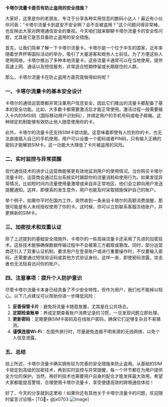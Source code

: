 **卡塔尔流量卡是否有防止盗用的安全措施？**

大家好，这里是你的老朋友，专注于分享各种实用信息的数码小达人！最近有小伙伴问我：“卡塔尔流量卡到底安不安全啊？会不会被盗用？”这个问题问得非常棒，也反映出大家对跨境通信安全的重视。今天咱们就来聊聊卡塔尔流量卡的安全性问题，尤其是它是否具备防止盗用的安全措施。

首先，让我们简单了解一下卡塔尔流量卡。卡塔尔是一个位于中东的国家，近年来随着世界杯等国际活动的举办，吸引了大量游客和商务人士前往。为了方便这些人使用网络，卡塔尔推出了多种本地流量卡。这些流量卡通常可以在当地使用，提供高速上网、通话以及短信服务，非常适合短期停留或长期居住的人群。

那么，卡塔尔流量卡在防止盗用方面究竟做得如何呢？

### 一、卡塔尔流量卡的基本安全设计

卡塔尔的通信运营商都非常注重用户信息安全，因此它们推出的流量卡都配备了基本的安全功能。比如，大多数卡都需要激活后才能正常使用。激活过程一般需要输入卡内的IMSI码（国际移动用户识别码），并绑定用户的手机号码或电子邮箱。这种绑定机制能够有效防止他人随意使用你的卡。

此外，卡塔尔的流量卡还支持SIM卡锁功能。这意味着即使有人捡到你的卡，也无法直接插入自己的手机使用。用户可以设置一个密码或者PIN码，只有输入正确的密码才能解锁SIM卡。这一功能大大降低了卡片被盗用的风险。

### 二、实时监控与异常提醒

现代通信技术的进步让运营商能够更有效地监测用户的使用情况。当你购买卡塔尔流量卡时，运营商会通过后台系统实时跟踪你的流量消耗和使用行为。如果发现异常情况，比如短时间内流量使用量激增或来自非正常地区，他们会立即向用户发送提醒通知。这样，即便真的发生意外，用户也能及时采取措施保护自己的账户。

举个例子，如果你平时在国内工作，突然收到一条来自卡塔尔的高额消费提醒，那很可能是有人未经授权使用了你的卡。这时候，你可以立刻联系客服冻结账户，并更换新的SIM卡。

### 三、加密技术和双重认证

除了上述提到的基础安全措施外，卡塔尔的一些高端流量卡还采用了先进的加密技术。这些技术能够确保数据传输过程中不会被第三方截取或篡改。同时，部分运营商还引入了双重认证机制，要求用户在登录账户或进行重要操作时，不仅要输入密码，还需要通过短信验证码或其他方式验证身份。这样一来，即使密码泄露，攻击者也无法轻易访问你的账户。

### 四、注意事项：提升个人防护意识

尽管卡塔尔流量卡本身已经具备了不少安全特性，但作为用户，我们也不能掉以轻心。以下几点建议可以帮助你进一步降低风险：

1. **妥善保管卡片**：避免将流量卡随意放置，尤其是在公共场合。
2. **定期检查账单**：养成定期查看账户消费记录的习惯，一旦发现问题立即处理。
3. **更新密码**：定期更换SIM卡密码及在线账户密码，确保它们足够复杂且不易猜测。
4. **谨慎连接Wi-Fi**：在国外旅行时，尽量避免连接不明来源的无线网络，以免个人信息泄露。

### 五、总结

综上所述，卡塔尔流量卡确实拥有较为完善的安全措施来防止盗用。从基础的SIM卡锁定到高级的加密技术，再到实时监控与异常提醒，每一个环节都在为用户提供全方位的保护。当然，再好的技术也需要用户自身的配合才能发挥最大效用。希望大家都能提高警惕，合理使用卡塔尔流量卡，享受便捷高效的跨境通信体验！

好了，今天的分享就到这里啦！如果你还有其他关于卡塔尔流量卡的问题，欢迎随时留言讨论哦~ [TG💪+ @jx0703 ![Image](https://github.com/user-attachments/assets/dbca1d08-cadb-493c-b0ec-ad6f7a83f270)]